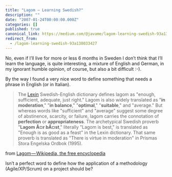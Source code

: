 ```yaml
---
title: "Lagom — Learning Swedish?"
description: ""
date: "2007-01-24T00:00:00.000Z"
categories: []
published: true
canonical_link: https://medium.com/@javame/lagom-learning-swedish-93a130033427
redirect_from:
  - /lagom-learning-swedish-93a130033427
---
```


No, even if I’ll live for more or less 6 months in Sweden I don’t think that I’ll learn the language, is quite interesting, a mixture of English and German, in my ignorant humble opinion, of course, but also a bit difficult :-).

By the way I found a very nice word to define something that needs a phrase in English (or in Italian).

> The [Lexin](http://en.wikipedia.org/wiki/Lexin "Lexin") Swedish-English dictionary defines lagom as "enough, sufficient, adequate, just right." Lagom is also widely translated as "**in moderation**," "**in balance**," "**optimal**," "**suitable**," and "average." But whereas words like "sufficient" and "average" suggest some degree of abstinence, scarcity, or failure, lagom carries the connotation of **perfection** or **appropriateness**. The archetypical Swedish proverb "**Lagom Ã¤r bÃ¤st**," literally "Lagom is best," is translated as "Enough is as good as a feast" in the Lexin dictionary. That same proverb is translated as "There is virtue in moderation" in Prismas Stora Engelska Ordbok (1995).

from [Lagom — Wikipedia, the free encyclopedia](http://en.wikipedia.org/wiki/Lagom#Other_languages)

Isn’t a perfect word to define how the application of a methodology (Agile/XP/Scrum) on a project should be?

